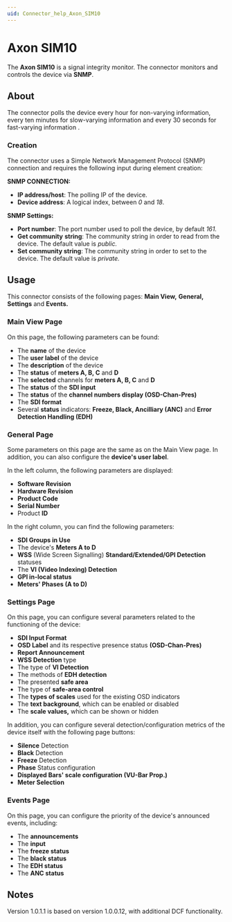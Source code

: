 ```yaml
---
uid: Connector_help_Axon_SIM10
---
```


# Axon SIM10

The **Axon SIM10** is a signal integrity monitor. The connector monitors and controls the device via **SNMP**.

## About

The connector polls the device every hour for non-varying information, every ten minutes for slow-varying information and every 30 seconds for fast-varying information .

### Creation

The connector uses a Simple Network Management Protocol (SNMP) connection and requires the following input during element creation:

**SNMP CONNECTION:**

- **IP address/host**: The polling IP of the device.
- **Device address**: A logical index, between *0* and *18*.

**SNMP Settings:**

- **Port number**: The port number used to poll the device, by default *161.*
- **Get community** **string**: The community string in order to read from the device. The default value is *public.*
- **Set community string**: The community string in order to set to the device. The default value is *private.*

## Usage

This connector consists of the following pages: **Main View,** **General, Settings** and **Events.**

### Main View Page

On this page, the following parameters can be found:

- The **name** of the device
- The **user label** of the device
- The **description** of the device
- The **status** of **meters A, B, C** and **D**
- The **selected** channels for **meters A, B, C** and **D**
- The **status** of the **SDI input**
- The **status** of the **channel numbers display (OSD-Chan-Pres)**
- The **SDI format**
- Several **status** indicators: **Freeze, Black, Ancilliary (ANC)** and **Error Detection Handling (EDH)**

### General Page

Some parameters on this page are the same as on the Main View page. In addition, you can also configure the **device's user label**.

In the left column, the following parameters are displayed:

- **Software Revision**
- **Hardware Revision**
- **Product Code**
- **Serial Number**
- Product **ID**

In the right column, you can find the following parameters:

- **SDI Groups in Use**
- The device's **Meters A to D**
- **WSS** (Wide Screen Signalling) **Standard/Extended/GPI Detection** statuses
- The **VI (Video Indexing) Detection**
- **GPI in-local status**
- **Meters' Phases (A to D)**

### Settings Page

On this page, you can configure several parameters related to the functioning of the device:

- **SDI Input Format**
- **OSD Label** and its respective presence status **(OSD-Chan-Pres)**
- **Report Announcement**
- **WSS Detection** type
- The type of **VI Detection**
- The methods of **EDH detection**
- The presented **safe area**
- The type of **safe-area control**
- The **types of scales** used for the existing OSD indicators
- The **text background**, which can be enabled or disabled
- The **scale values,** which can be shown or hidden

In addition, you can configure several detection/configuration metrics of the device itself with the following page buttons:

- **Silence** Detection
- **Black** Detection
- **Freeze** Detection
- **Phase** Status configuration
- **Displayed Bars' scale configuration (VU-Bar Prop.)**
- **Meter Selection**

### Events Page

On this page, you can configure the priority of the device's announced events, including:

- The **announcements**
- The **input**
- The **freeze status**
- The **black status**
- The **EDH status**
- The **ANC status**

## Notes

Version 1.0.1.1 is based on version 1.0.0.12, with additional DCF functionality.
